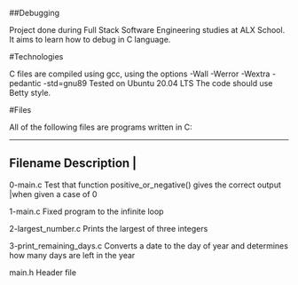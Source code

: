 ##Debugging

Project done during Full Stack Software Engineering studies at ALX School. It aims to learn how to debug in C language.

#Technologies

C files are compiled using gcc, using the options -Wall -Werror -Wextra -pedantic -std=gnu89
Tested on Ubuntu 20.04 LTS
The code should use Betty style.

#Files

All of the following files are programs written in C:

_______________________________________________________________________________
Filename					Description														|  
-------------------------------------------------------------------------------
0-main.c		     Test that function positive_or_negative() gives the					   correct output |when given a case of 0

1-main.c		     Fixed program to the infinite loop

2-largest_number.c	     Prints the largest of three integers

3-print_remaining_days.c     Converts a date to the day of year and determines						   how many days are left in the year

main.h			     Header file